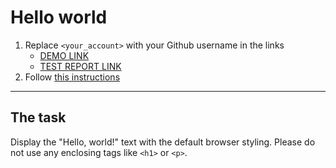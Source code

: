 # Hello world
1. Replace `<your_account>` with your Github username in the links
    - [DEMO LINK](https://wa7er14.github.io/layout_hello-world/) <br>
    - [TEST REPORT LINK](https://wa7er14.github.io/layout_hello-world/report/html_report/)
2. Follow [this instructions](https://mate-academy.github.io/layout_task-guideline/)
___

## The task 
Display the "Hello, world!" text with the default browser styling. Please do not 
use any enclosing tags like `<h1>` or `<p>`.
